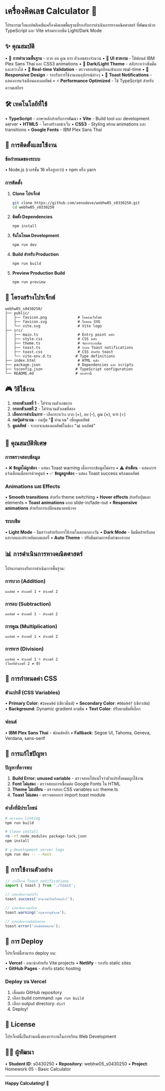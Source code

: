 # เครื่องคิดเลข Calculator 🧮

โปรแกรมเว็บแอปพลิเคชันเครื่องคิดเลขพื้นฐานที่รองรับการดำเนินการทางคณิตศาสตร์
ที่พัฒนาด้วย TypeScript และ Vite พร้อมระบบธีม Light/Dark Mode

## ✨ คุณสมบัติ

• 🔢 **การคำนวณพื้นฐาน** - บวก ลบ คูณ หาร ตัวเลขสองจำนวน
• 🎨 **UI สวยงาม** - ใช้ฟอนต์ IBM Plex Sans Thai และ CSS3 animations
• 🌙 **Dark/Light Theme** - สลับระหว่างธีมมืดและสว่างได้
• 🔄 **Real-time Validation** - ตรวจสอบข้อมูลป้อนเข้าแบบ real-time
• 📱 **Responsive Design** - รองรับการใช้งานบนอุปกรณ์ต่างๆ
• 🎉 **Toast Notifications** - แสดงการแจ้งเตือนและผลลัพธ์
• ⚡ **Performance Optimized** - ใช้ TypeScript สำหรับความเสถียร

## 🛠️ เทคโนโลยีที่ใช้

• **TypeScript** - ภาษาหลักสำหรับการพัฒนา
• **Vite** - Build tool และ development server
• **HTML5** - โครงสร้างหน้าเว็บ
• **CSS3** - Styling พร้อม animations และ transitions
• **Google Fonts** - IBM Plex Sans Thai

## 🚀 การติดตั้งและใช้งาน

### ข้อกำหนดของระบบ

• Node.js (เวอร์ชั่น 16 หรือสูงกว่า)
• npm หรือ yarn

### การติดตั้ง

1. **Clone โปรเจ็กต์**
   ```bash
   git clone https://github.com/xenodeve/webhw05_s0330250.git
   cd webhw05_s0330250
   ```

2. **ติดตั้ง Dependencies**
   ```bash
   npm install
   ```

3. **รันในโหมด Development**
   ```bash
   npm run dev
   ```

4. **Build สำหรับ Production**
   ```bash
   npm run build
   ```

5. **Preview Production Build**
   ```bash
   npm run preview
   ```

## 📁 โครงสร้างโปรเจ็กต์

```
webhw05_s0430250/
├── public/
│   ├── favicon.png              # ไอคอนเว็บไซต์
│   ├── favicon.svg              # ไอคอน SVG
│   └── vite.svg                 # Vite logo
├── src/
│   ├── main.ts                  # Entry point หลัก
│   ├── style.css                # CSS หลัก
│   ├── theme.ts                 # จัดการระบบธีม
│   ├── toast.ts                 # ระบบ Toast notifications
│   ├── toast.css                # CSS สำหรับ toast
│   └── vite-env.d.ts           # Type definitions
├── index.html                   # HTML หลัก
├── package.json                 # Dependencies และ scripts
├── tsconfig.json               # TypeScript configuration
└── README.md                   # เอกสารนี้
```

## 🎮 วิธีใช้งาน

1. **กรอกตัวเลขที่ 1** - ใส่จำนวนตัวเลขแรก
2. **กรอกตัวเลขที่ 2** - ใส่จำนวนตัวเลขที่สอง
3. **เลือกการดำเนินการ** - เลือกระหว่าง บวก (+), ลบ (-), คูณ (×), หาร (÷)
4. **กดปุ่มคำนวณ** - กดปุ่ม "🔢 คำนวณ" เพื่อดูผลลัพธ์
5. **ดูผลลัพธ์** - ระบบจะแสดงผลลัพธ์ในช่อง "📊 ผลลัพธ์"

## 🔧 คุณสมบัติพิเศษ

### การตรวจสอบข้อมูล

• ❌ **ข้อมูลไม่ถูกต้อง** - แสดง Toast warning เมื่อกรอกข้อมูลไม่ครบ
• ⚠️ **คำเตือน** - แสดงการแจ้งเตือนเมื่อหารด้วยศูนย์
• ✅ **ข้อมูลถูกต้อง** - แสดง Toast success พร้อมผลลัพธ์

### Animations และ Effects

• **Smooth transitions** สำหรับ theme switching
• **Hover effects** สำหรับปุ่มและ elements
• **Toast animations** แบบ slide-in/fade-out
• **Responsive animations** สำหรับการเปลี่ยนขนาดหน้าจอ

### ระบบธีม

• **Light Mode** - ธีมสว่างสำหรับการใช้งานในตอนกลางวัน
• **Dark Mode** - ธีมมืดสำหรับลดแสงจอและประหยัดแบตเตอรี่
• **Auto Theme** - ปรับธีมตามการตั้งค่าของระบบ

## 📊 การดำเนินการทางคณิตศาสตร์

โปรแกรมรองรับการดำเนินการพื้นฐาน:

### การบวก (Addition)
```
ผลลัพธ์ = ตัวเลขที่ 1 + ตัวเลขที่ 2
```

### การลบ (Subtraction)
```
ผลลัพธ์ = ตัวเลขที่ 1 - ตัวเลขที่ 2
```

### การคูณ (Multiplication)
```
ผลลัพธ์ = ตัวเลขที่ 1 × ตัวเลขที่ 2
```

### การหาร (Division)
```
ผลลัพธ์ = ตัวเลขที่ 1 ÷ ตัวเลขที่ 2
(โดยที่ตัวเลขที่ 2 ≠ 0)
```

## 🎨 การกำหนดค่า CSS

### ตัวแปรสี (CSS Variables)

• **Primary Color**: `#2eea9d` (เขียวมิ้นต์)
• **Secondary Color**: `#00a94f` (เขียวเข้ม)  
• **Background**: Dynamic gradient ตามธีม
• **Text Color**: ปรับตามธีมที่เลือก

### ฟอนต์

• **IBM Plex Sans Thai** - ฟอนต์หลัก
• **Fallback**: Segoe UI, Tahoma, Geneva, Verdana, sans-serif

## 🐛 การแก้ไขปัญหา

### ปัญหาที่อาจพบ

1. **Build Error: unused variable** - ตรวจสอบให้แน่ใจว่าตัวแปรทั้งหมดถูกใช้งาน
2. **Font ไม่แสดง** - ตรวจสอบการเชื่อมต่อ Google Fonts ใน HTML
3. **Theme ไม่เปลี่ยน** - ตรวจสอบ CSS variables และ theme.ts
4. **Toast ไม่แสดง** - ตรวจสอบการ import toast module

### คำสั่งที่มีประโยชน์

```bash
# ตรวจสอบ linting
npm run build

# Clean install
rm -rf node_modules package-lock.json
npm install

# ดู development server logs
npm run dev -- --host
```

## 🎯 การใช้งานตัวอย่าง

```typescript
// การใช้งาน Toast notifications
import { toast } from './toast';

// แสดงข้อความสำเร็จ
toast.success('คำนวณเรียบร้อยแล้ว!');

// แสดงข้อความเตือน  
toast.warning('กรุณาระบุตัวเลข');

// แสดงข้อความข้อผิดพลาด
toast.error('เกิดข้อผิดพลาด');
```

## 🔗 การ Deploy

โปรเจ็กต์นี้สามารถ deploy บน:

• **Vercel** - แนะนำสำหรับ Vite projects
• **Netlify** - รองรับ static sites  
• **GitHub Pages** - สำหรับ static hosting

### Deploy บน Vercel

1. เชื่อมต่อ GitHub repository
2. เลือก build command: `npm run build`
3. เลือก output directory: `dist`
4. Deploy!

## 📝 License

โปรเจ็กต์นี้เป็นส่วนหนึ่งของการงานในการเรียน Web Development

## 👨‍💻 ผู้พัฒนา

• **Student ID**: s0430250
• **Repository**: webhw05_s0430250
• **Project**: Homework 05 - Basic Calculator

---

**Happy Calculating! 🚀**